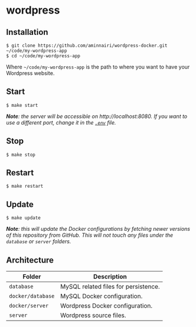 # wordpress

## Installation

```console
$ git clone https://github.com/aminnairi/wordpress-docker.git ~/code/my-wordpress-app
$ cd ~/code/my-wordpress-app
```

Where `~/code/my-wordpress-app` is the path to where you want to have your Wordpress website.

## Start

```console
$ make start
```

***Note**: the server will be accessible on http://localhost:8080. If you want to use a different port, change it in the [`.env`](./env) file.*

## Stop

```console
$ make stop
```

## Restart

```console
$ make restart
```

## Update

```console
$ make update
```

***Note**: this will update the Docker configurations by fetching newer versions of this repository from GitHub. This will not touch any files under the `database` or `server` folders.*

## Architecture

Folder | Description
---|---
`database` | MySQL related files for persistence.
`docker/database` | MySQL Docker configuration.
`docker/server` | Wordpress Docker configuration.
`server` | Wordpress source files.